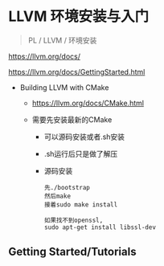 # LLVM 环境安装与入门

> PL / LLVM / 环境安装

https://llvm.org/docs/

https://llvm.org/docs/GettingStarted.html

- Building LLVM with CMake

  - https://llvm.org/docs/CMake.html

  - 需要先安装最新的CMake

    - 可以源码安装或者.sh安装

    - .sh运行后只是做了解压

    - 源码安装

      ```
      先./bootstrap
      然后make
      接着sudo make install
      
      如果找不到openssl,
      sudo apt-get install libssl-dev
      ```

      

## Getting Started/Tutorials

